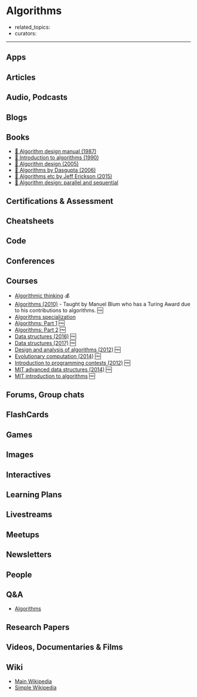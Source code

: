 # Algorithms

- related_topics:
- curators:

------

## Apps

## Articles

## Audio, Podcasts

## Blogs

## Books

- [📖 Algorithm design manual (1987)](https://edisciplinas.usp.br/pluginfile.php/1995283/mod_resource/content/1/Skiena.-.TheAlgorithmDesignManual.pdf)
- [📕 Introduction to algorithms (1990)](http://www.goodreads.com/book/show/108986.Introduction_to_Algorithms)
- [📕 Algorithm design (2005)](http://www.goodreads.com/book/show/145055.Algorithm_Design)
- [📖 Algorithms by Dasgupta (2006)](http://algorithmics.lsi.upc.edu/docs/Dasgupta-Papadimitriou-Vazirani.pdf)
- [📖 Algorithms etc by Jeff Erickson (2015)](http://jeffe.cs.illinois.edu/teaching/algorithms/)
- [📖 Algorithm design: parallel and sequential](http://www.parallel-algorithms-book.com/)

## Certifications & Assessment

## Cheatsheets

## Code

## Conferences

## Courses

- [Algorithmic thinking](https://www.coursera.org/learn/algorithmic-thinking-1) 💰
- [Algorithms (2010)](http://www.cs.cmu.edu/afs/cs/academic/class/15451-f10/www/) - Taught by Manuel Blum who has a Turing Award due to his contributions to algorithms. 🆓
- [Algorithms specialization](https://www.coursera.org/specializations/algorithms)
- [Algorithms: Part 1](https://www.coursera.org/learn/algorithms-part1/home/welcome) 🆓
- [Algorithms: Part 2](https://www.coursera.org/learn/algorithms-part2) 🆓
- [Data structures (2016)](http://datastructur.es/sp16/) 🆓
- [Data structures (2017)](http://datastructur.es/sp17/) 🆓
- [Design and analysis of algorithms (2012)](https://ocw.mit.edu/courses/electrical-engineering-and-computer-science/6-046j-design-and-analysis-of-algorithms-spring-2012/) 🆓
- [Evolutionary computation (2014)](https://courses2.cit.cornell.edu/cs5724/) 🆓
- [Introduction to programming contests (2012)](http://web.stanford.edu/class/cs97si/) 🆓
- [MIT advanced data structures (2014)](http://courses.csail.mit.edu/6.851/spring14/index.html) 🆓
- [MIT introduction to algorithms](https://ocw.mit.edu/courses/electrical-engineering-and-computer-science/6-006-introduction-to-algorithms-fall-2011/lecture-videos/) 🆓

## Forums, Group chats

## FlashCards

## Games

## Images

## Interactives

## Learning Plans

## Livestreams

## Meetups

## Newsletters

## People

## Q&A

- [Algorithms](https://www.quora.com/topic/Algorithms)

## Research Papers

## Videos, Documentaries & Films

## Wiki

- [Main Wikipedia](https://en.wikipedia.org/wiki/Algorithm)
- [Simple Wikipedia](https://simple.wikipedia.org/wiki/Algorithm)
